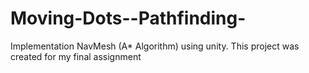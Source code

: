 # Moving-Dots--Pathfinding-

Implementation NavMesh (A* Algorithm) using unity.
This project was created for my final assignment
